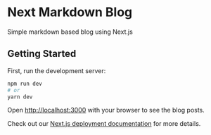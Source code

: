 # Next Markdown Blog
Simple markdown based blog using Next.js

## Getting Started

First, run the development server:

```bash
npm run dev
# or
yarn dev
```

Open [http://localhost:3000](http://localhost:3000) with your browser to see the blog posts.

Check out our [Next.js deployment documentation](https://nextjs.org/docs/deployment) for more details.
